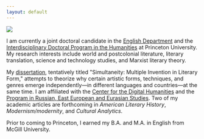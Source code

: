 ```yaml
---
layout: default
---
```


![](https://www.fedorkarmanov.com/fk_small.jpeg)


I am currently a joint doctoral candidate in the [English Department](https://english.princeton.edu/people/fedor-karmanov) and the [Interdisciplinary Doctoral Program in the Humanities](https://ihum.princeton.edu/people/fedor-karmanov) at Princeton University. My research interests include world and postcolonial literature, literary translation, science and technology studies, and Marxist literary theory. 

My [dissertation](http://www.fedorkarmanov.com/dissertation.html), tentatively titled "Simultaneity: Multiple Invention in Literary Form," attempts to theorize why certain artistic forms, techniques, and genres emerge independently—in different languages and countries—at the same time. I am affiliated with the [Center for the Digital Humanities](https://cdh.princeton.edu/people/students/) and the [Program in Russian, East European and Eurasian Studies](https://reees.princeton.edu/people/graduate-students). Two of my academic articles are forthcoming in _American Literary History_, _Modernism/modernity_, and _Cultural Analytics_. 

Prior to coming to Princeton, I earned my B.A. and M.A. in English from McGill University. 
